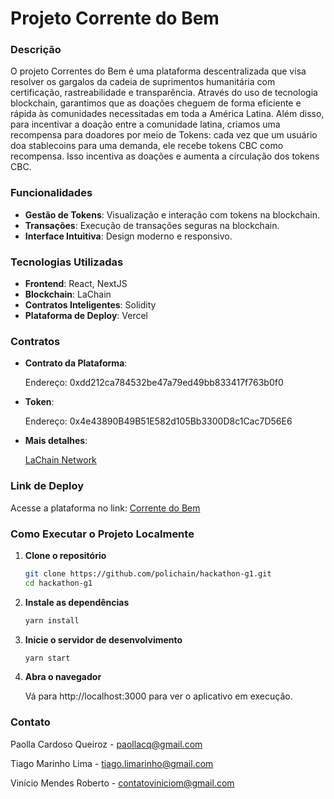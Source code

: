 # Projeto Corrente do Bem

### Descrição
O projeto Correntes do Bem é uma plataforma descentralizada que visa resolver os gargalos da cadeia de suprimentos humanitária com certificação, rastreabilidade e transparência. Através do uso de tecnologia blockchain, garantimos que as doações cheguem de forma eficiente e rápida às comunidades necessitadas em toda a América Latina. Além disso, para incentivar a doação entre a comunidade latina, criamos uma recompensa para doadores por meio de Tokens: cada vez que um usuário doa stablecoins para uma demanda, ele recebe tokens CBC como recompensa. Isso incentiva as doações e aumenta a circulação dos tokens CBC.

### Funcionalidades
- **Gestão de Tokens**: Visualização e interação com tokens na blockchain.
- **Transações**: Execução de transações seguras na blockchain.
- **Interface Intuitiva**: Design moderno e responsivo.
  
### Tecnologias Utilizadas
- **Frontend**: React, NextJS
- **Blockchain**: LaChain
- **Contratos Inteligentes**: Solidity
- **Plataforma de Deploy**: Vercel

### Contratos
- **Contrato da Plataforma**:
  
    Endereço: 0xdd212ca784532be47a79ed49bb833417f763b0f0
  
- **Token**:   
  
    Endereço: 0x4e43890B49B51E582d105Bb3300D8c1Cac7D56E6
  
- **Mais detalhes**:   
  
    [LaChain Network](https://testexplorer.lachain.network/address/0x4e43890B49B51E582d105Bb3300D8c1Cac7D56E6)

### Link de Deploy
Acesse a plataforma no link: [Corrente do Bem](https://corrente-do-bem.vercel.app/)

### Como Executar o Projeto Localmente

1. **Clone o repositório**
   ```bash
   git clone https://github.com/polichain/hackathon-g1.git
   cd hackathon-g1
2. **Instale as dependências**
      ```bash
   yarn install
3. **Inicie o servidor de desenvolvimento**
   ```bash
   yarn start
4. **Abra o navegador**
   
   Vá para http://localhost:3000 para ver o aplicativo em execução.

### Contato

Paolla Cardoso Queiroz - paollacq@gmail.com

Tiago Marinho Lima - tiago.limarinho@gmail.com

Vinício Mendes Roberto - contatoviniciom@gmail.com
